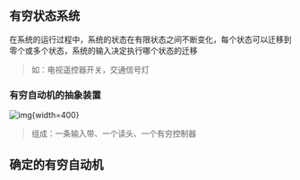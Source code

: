 ## 有穷状态系统

在系统的运行过程中，系统的状态在有限状态之间不断变化，每个状态可以迁移到零个或多个状态，系统的输入决定执行哪个状态的迁移

> 如：电视遥控器开关，交通信号灯

### 有穷自动机的抽象装置

![img](https://github.com/DINOREXNB/DINOREXNB.github.io/blob/main/docs/images/xsyy2-1.png?raw=true){width=400}

> 组成：一条输入带、一个读头、一个有穷控制器

## 确定的有穷自动机
